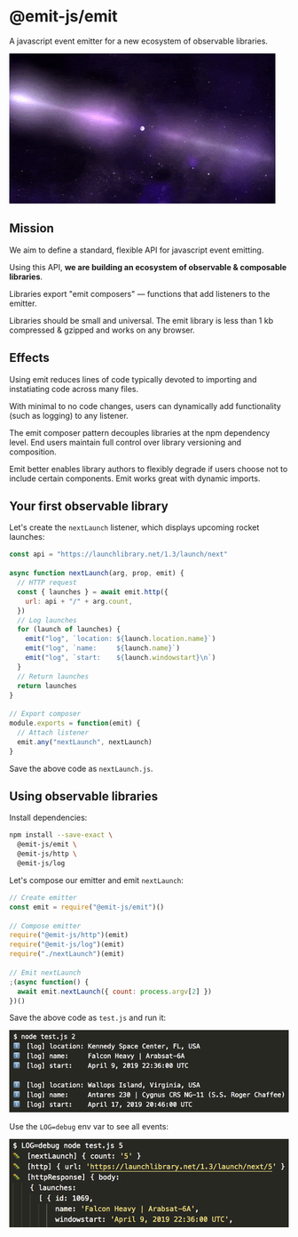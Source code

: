 # @emit-js/emit

A javascript event emitter for a new ecosystem of observable libraries.

![emit](docs/emit.gif)

## Mission

We aim to define a standard, flexible API for javascript event emitting.

Using this API, **we are building an ecosystem of observable & composable libraries**.

Libraries export "emit composers" — functions that add listeners to the emitter.

Libraries should be small and universal. The emit library is less than 1 kb compressed & gzipped and works on any browser.

## Effects

Using emit reduces lines of code typically devoted to importing and instatiating code across many files.

With minimal to no code changes, users can dynamically add functionality (such as logging) to any listener.

The emit composer pattern decouples libraries at the npm dependency level. End users maintain full control over library versioning and composition.

Emit better enables library authors to flexibly degrade if users choose not to include certain components. Emit works great with dynamic imports.

## Your first observable library

Let's create the `nextLaunch` listener, which displays upcoming rocket launches:

```js
const api = "https://launchlibrary.net/1.3/launch/next"

async function nextLaunch(arg, prop, emit) {
  // HTTP request
  const { launches } = await emit.http({
    url: api + "/" + arg.count,
  })
  // Log launches
  for (launch of launches) {
    emit("log", `location: ${launch.location.name}`)
    emit("log", `name:     ${launch.name}`)
    emit("log", `start:    ${launch.windowstart}\n`)
  }
  // Return launches
  return launches
}

// Export composer
module.exports = function(emit) {
  // Attach listener
  emit.any("nextLaunch", nextLaunch)
}
```

Save the above code as `nextLaunch.js`.

## Using observable libraries

Install dependencies:

```bash
npm install --save-exact \
  @emit-js/emit \
  @emit-js/http \
  @emit-js/log
```

Let's compose our emitter and emit `nextLaunch`:

```js
// Create emitter
const emit = require("@emit-js/emit")()

// Compose emitter
require("@emit-js/http")(emit)
require("@emit-js/log")(emit)
require("./nextLaunch")(emit)

// Emit nextLaunch
;(async function() {
  await emit.nextLaunch({ count: process.argv[2] })
})()
```

Save the above code as `test.js` and run it:

![nextLaunch output](docs/nextLaunch.png)

Use the `LOG=debug` env var to see all events:

![nextLaunch debug output](docs/nextLaunchDebug.png)
